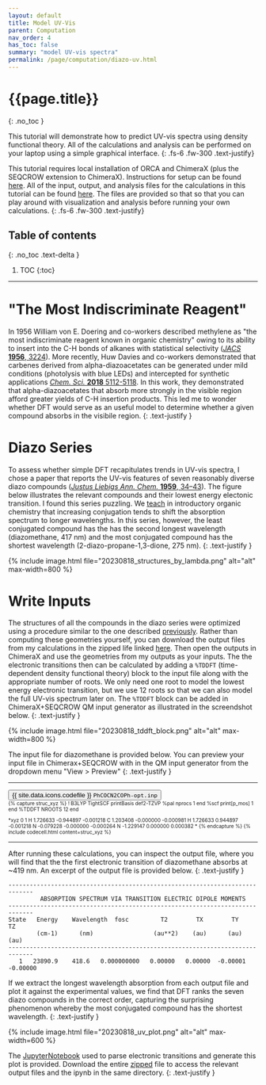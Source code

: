 ```yaml
---
layout: default
title: Model UV-Vis
parent: Computation
nav_order: 4
has_toc: false
summary: "model UV-vis spectra"
permalink: /page/computation/diazo-uv.html
---
```



# {{page.title}}
{: .no_toc }


This tutorial will demonstrate how to predict UV-vis spectra using density functional theory. All of the calculations and analysis can be performed on your laptop using a simple graphical interface.
{: .fs-6 .fw-300 .text-justify}

This tutorial requires local installation of ORCA and ChimeraX (plus the SEQCROW extension to ChimeraX). Instructions for setup can be found [here]({{site.baseurl}}/page/computation/setup.html). All of the input, output, and analysis files for the calculations in this tutorial can be found [here](https://github.com/joegair/gair-group-docs/tree/main/assets/data/20230818_diazo-uv/). The files are provided so that so that you can play around with visualization and analysis before running your own calculations.
{: .fs-6 .fw-300 .text-justify}

## Table of contents
{: .no_toc .text-delta }

1. TOC
{:toc}


-----

# **"The Most Indiscriminate Reagent"**

In 1956 William von E. Doering and co-workers described methylene as "the most indiscriminate reagent known in organic chemistry" owing to its ability to insert into the C-H bonds of alkanes with statistical selectivity ([*JACS* **1956**, 3224](https://pubs.acs.org/doi/pdf/10.1021/ja01594a071)).  More recently, Huw Davies and co-workers demonstrated that carbenes derived from alpha-diazoacetates can be generated under mild conditions (photolysis with blue LEDs) and intercepted for synthetic applications [*Chem. Sci.* **2018** 5112-5118](https://pubs.rsc.org/en/content/articlelanding/2018/sc/c8sc01165f). In this work, they demonstrated that alpha-diazoacetates that absorb more strongly in the visible region afford greater yields of C-H insertion products. This led me to wonder whether DFT would serve as an useful model to determine whether a given compound absorbs in the visibile region.
{: .text-justify }


# **Diazo Series**

To assess whether simple DFT recapitulates trends in UV-vis spectra, I chose a paper that reports the UV-vis features of seven reasonably diverse diazo compounds ([*Justus Liebigs Ann. Chem.* **1959**, 34–43](https://doi.org/10.1002/jlac.19596250105)). The figure below illustrates the relevant compounds and their lowest energy electonic transition. I found this series puzzling. We [teach](https://www2.chemistry.msu.edu/faculty/reusch/virttxtjml/spectrpy/uv-vis/spectrum.htm) in introductory organic chemistry that increasing conjugation tends to shift the absorption spectrum to longer wavelengths. In this series, however, the least conjugated compound has the has the second longest wavelength (diazomethane, 417 nm) and the most conjugated compound has the shortest wavelength (2-diazo-propane-1,3-dione, 275 nm).
{: .text-justify }

{% include image.html file="20230818_structures_by_lambda.png" alt="alt" max-width=800 %}

# **Write Inputs**

The structures of all the compounds in the diazo series were optimized using a procedure similar to the one described [previously]({{site.baseurl}}/page/computation/code-free-dft.html). Rather than computing these geometries yourself, you can download the output files from my calculations in the zipped life linked [here](https://github.com/joegair/gair-group-docs/tree/main/assets/data/20230818_diazo-uv/). Then open the outputs in ChimeraX and use the geometries from my outputs as your inputs.  The the electronic transitions then can be calculated by adding a `%TDDFT` (time-dependent density functional theory) block to the input file along with the appropriate number of roots. We only need one root to model the lowest energy electronic transition, but we use 12 roots so that we can also model the full UV-vis spectrum later on. The `%TDDFT` block can be added in ChimeraX+SEQCROW QM input generator as illustrated in the screendshot below. 
{: .text-justify }

{% include image.html file="20230818_tddft_block.png" alt="alt" max-width=800 %}

The input file for diazomethane is provided below. You can preview your input file in Chimerax+SEQCROW with in the QM input generator from the dropdown menu "View > Preview"
{: .text-justify }

----------------------------------------------------------------

<!-- Tab links -->
<div class="tab card">
  <button class="tablinks tab-1-1" onclick="openTabId(event, 'CN2H2-opt.inp', 'tab-1-1')">{{ site.data.icons.codefile }}  <code>PhCOCN2COPh-opt.inp</code></button>
</div>
<div id="CN2H2-opt.inp" class="tabcontent tab-1-1" style="font-size:10px">
{% capture struc_xyz %}
! B3LYP TightSCF printBasis def2-TZVP
%pal
    nprocs 1
end
%scf
    print[p_mos] 1
end
%TDDFT
    NROOTS 12
end

*xyz 0 1
H     1.726633  -0.944897  -0.001218
C     1.203408  -0.000000  -0.000981
H     1.726633   0.944897  -0.001218
N    -0.079228  -0.000000  -0.000264
N    -1.229147   0.000000   0.000382
*
{% endcapture %}
{% include codecell.html content=struc_xyz %}
</div>

----------------------------------------------------------------

After running these calculations, you can inspect the output file, where you will find that the the first electronic transition of diazomethane absorbs at ~419 nm. An excerpt of the output file is provided below. 
{: .text-justify }

```
-----------------------------------------------------------------------------
         ABSORPTION SPECTRUM VIA TRANSITION ELECTRIC DIPOLE MOMENTS
-----------------------------------------------------------------------------
State   Energy    Wavelength  fosc         T2        TX        TY        TZ  
        (cm-1)      (nm)                 (au**2)    (au)      (au)      (au) 
-----------------------------------------------------------------------------
   1   23890.9    418.6   0.000000000   0.00000   0.00000  -0.00001  -0.00000
```

If we extract the longest wavelength absorption from each output file and plot it against the experimental values, we find that DFT ranks the seven diazo compounds in the correct order, capturing the surprising phenomenon whereby the most conjugated compound has the shortest wavelength. 
{: .text-justify }

{% include image.html file="20230818_uv_plot.png" alt="alt" max-width=600 %}

The [JupyterNotebook](https://github.com/joegair/gair-group-docs/tree/main/assets/data/20230818_diazo-uv/diazo_uv.ipynb) used to parse electronic transitions and generate this plot is provided. Download the entire [zipped](https://github.com/joegair/gair-group-docs/tree/main/assets/data/20230818_diazo-uv/) file to access the relevant output files and the ipynb in the same directory.
{: .text-justify }



